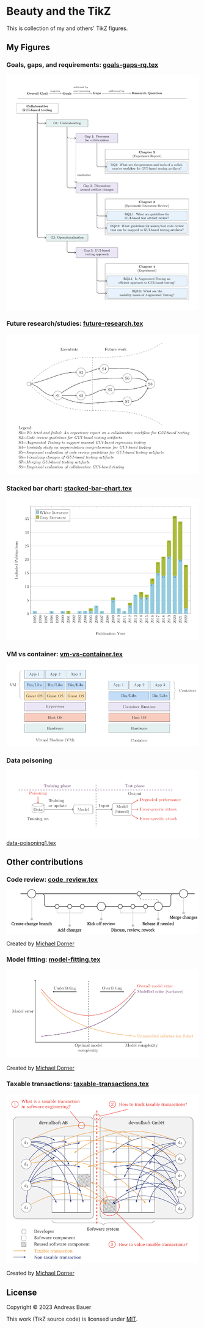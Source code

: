 # Beauty and the TikZ

This is collection of my and others' TikZ figures.

## My Figures

### Goals, gaps, and requirements: [goals-gaps-rq.tex](./goals-gaps-rq.tex)

![goals,gaps](./goals-gaps-rq.png)

### Future research/studies: [future-research.tex](./future-research.tex)

![future research](./future-research.png)

### Stacked bar chart: [stacked-bar-chart.tex](./stacked-bar-chart.tex)

![stacked bar chart](./stacked-bar-chart.png)

### VM vs container: [vm-vs-container.tex](./vm-vs-container.tex)

![vm vs container](./vm-vs-container.png)

### Data poisoning

![data poisoning](./data-poisoning1.png)
[data-poisoning1.tex](./data-poisoning1.tex)

## Other contributions

### Code review: [code_review.tex](https://gist.github.com/michaeldorner/ebc6a07ad83ff819d692858f593e0d11)

![code review](./code-review.png)

Created by [Michael Dorner](https://github.com/michaeldorner)

### Model fitting: [model-fitting.tex](./model-fitting.tex)

![model fitting](./model-fitting.png)

Created by [Michael Dorner](https://github.com/michaeldorner)

### Taxable transactions: [taxable-transactions.tex](./taxable-transactions.tex)

![taxable transactions](./taxable-transactions.png)

Created by [Michael Dorner](https://github.com/michaeldorner)

## License

Copyright © 2023 Andreas Bauer

This work (TikZ source code) is licensed under  [MIT](./LICENSE).
